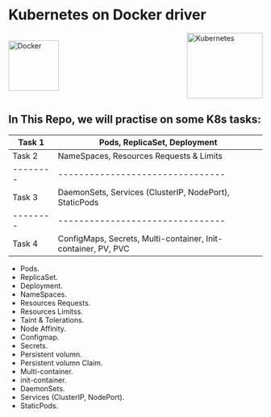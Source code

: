 # Kubernetes on Docker driver

<div style="display: flex; justify-content: space-between; align-items: center;">
  <img src="https://www.vectorlogo.zone/logos/docker/docker-official.svg"; alt="Docker" width="100" height="100">
  <img src="https://www.vectorlogo.zone/logos/kubernetes/kubernetes-ar21.svg"; alt="Kubernetes" width="150" height="130">
</div>


## In This Repo, we will practise on some K8s tasks:  
| Task 1 | Pods, ReplicaSet, Deployment |
|--------|--------------------------------|
| Task 2 | NameSpaces, Resources Requests & Limits |
|--------|--------------------------------|
| Task 3 | DaemonSets, Services (ClusterIP, NodePort), StaticPods |
|--------|--------------------------------|
| Task 4 | ConfigMaps, Secrets, Multi-container, Init-container, PV, PVC |

- Pods.    
- ReplicaSet.    
- Deployment.    
- NameSpaces.    
- Resources Requests.    
- Resources Limitss.    
- Taint & Tolerations.    
- Node Affinity.    
- Configmap.
- Secrets.
- Persistent volumn.
- Persistent volumn Claim.
- Multi-container.
- init-container.
- DaemonSets.
- Services (ClusterIP, NodePort).
- StaticPods.
